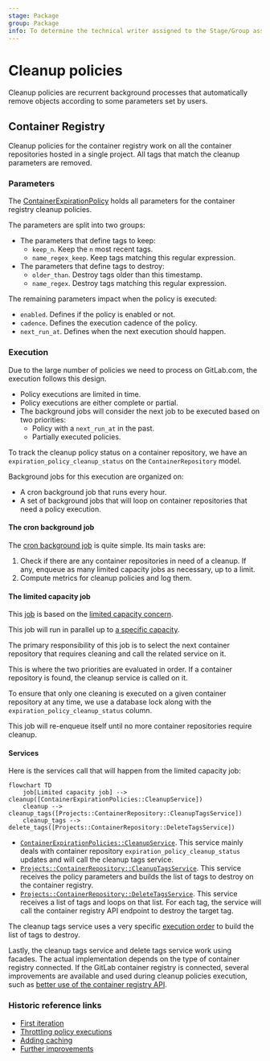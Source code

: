```yaml
---
stage: Package
group: Package
info: To determine the technical writer assigned to the Stage/Group associated with this page, see https://about.gitlab.com/handbook/product/ux/technical-writing/#assignments
---
```


# Cleanup policies

Cleanup policies are recurrent background processes that automatically remove
objects according to some parameters set by users.

## Container Registry

Cleanup policies for the container registry work on all the container repositories
hosted in a single project. All tags that match the cleanup parameters are removed.

### Parameters

The [ContainerExpirationPolicy](https://gitlab.com/gitlab-org/gitlab/-/blob/37a76cbfb54a9a3f0dba3c3748eaaac82fb8bf4b/app/models/container_expiration_policy.rb)
holds all parameters for the container registry cleanup policies.

The parameters are split into two groups:

- The parameters that define tags to keep:
  - `keep_n`. Keep the `n` most recent tags.
  - `name_regex_keep`. Keep tags matching this regular expression.
- The parameters that define tags to destroy:
  - `older_than`. Destroy tags older than this timestamp.
  - `name_regex`. Destroy tags matching this regular expression.
  
The remaining parameters impact when the policy is executed:

- `enabled`. Defines if the policy is enabled or not.
- `cadence`. Defines the execution cadence of the policy.
- `next_run_at`. Defines when the next execution should happen.

### Execution

Due to the large number of policies we need to process on GitLab.com, the execution
follows this design.

- Policy executions are limited in time.
- Policy executions are either complete or partial.
- The background jobs will consider the next job to be executed based on two
priorities:
  - Policy with a `next_run_at` in the past.
  - Partially executed policies.

To track the cleanup policy status on a container repository,
we have an `expiration_policy_cleanup_status` on the `ContainerRepository`
model.

Background jobs for this execution are organized on:

- A cron background job that runs every hour.
- A set of background jobs that will loop on container repositories that need
a policy execution.

#### The cron background job

The [cron background job](https://gitlab.com/gitlab-org/gitlab/-/blob/36454d77a8de76a25896efd7c051d6796985f579/app/workers/container_expiration_policy_worker.rb)
is quite simple.
Its main tasks are:

1. Check if there are any container repositories in need of a cleanup. If any,
enqueue as many limited capacity jobs as necessary, up to a limit.
1. Compute metrics for cleanup policies and log them.

#### The limited capacity job

This [job](https://gitlab.com/gitlab-org/gitlab/-/blob/36454d77a8de76a25896efd7c051d6796985f579/app/workers/container_expiration_policies/cleanup_container_repository_worker.rb)
is based on the [limited capacity concern](../sidekiq/limited_capacity_worker.md).

This job will run in parallel up to [a specific capacity](settings.md#container-registry).

The primary responsibility of this job is to select the next container
repository that requires cleaning and call the related service on it.

This is where the two priorities are evaluated in order. If a container repository
is found, the cleanup service is called on it.

To ensure that only one cleaning is executed on a given container repository
at any time, we use a database lock along with the
`expiration_policy_cleanup_status` column.

This job will re-enqueue itself until no more container repositories require cleanup.

#### Services

Here is the services call that will happen from the limited capacity job:

```mermaid
flowchart TD
    job[Limited capacity job] --> cleanup([ContainerExpirationPolicies::CleanupService])
    cleanup --> cleanup_tags([Projects::ContainerRepository::CleanupTagsService])
    cleanup_tags --> delete_tags([Projects::ContainerRepository::DeleteTagsService])
```

- [`ContainerExpirationPolicies::CleanupService`](https://gitlab.com/gitlab-org/gitlab/-/blob/6546ffc6fe4e9b447a1b7f050edddb8926fe4a3d/app/services/container_expiration_policies/cleanup_service.rb).
This service mainly deals with container repository `expiration_policy_cleanup_status`
updates and will call the cleanup tags service.
- [`Projects::ContainerRepository::CleanupTagsService`](https://gitlab.com/gitlab-org/gitlab/-/blob/f23d70b7d638c38d71af102cfd32a3f6751596f9/app/services/projects/container_repository/cleanup_tags_service.rb).
This service receives the policy parameters and builds the list of tags to
destroy on the container registry.
- [`Projects::ContainerRepository::DeleteTagsService`](https://gitlab.com/gitlab-org/gitlab/-/blob/f23d70b7d638c38d71af102cfd32a3f6751596f9/app/services/projects/container_repository/delete_tags_service.rb).
This service receives a list of tags and loops on that list. For each tag,
the service will call the container registry API endpoint to destroy the target tag.

The cleanup tags service uses a very specific [execution order](../../user/packages/container_registry/reduce_container_registry_storage.md#how-the-cleanup-policy-works)
to build the list of tags to destroy.

Lastly, the cleanup tags service and delete tags service work using facades.
The actual implementation depends on the type of container registry connected.
If the GitLab container registry is connected, several improvements are available
and used during cleanup policies execution, such as [better use of the container registry API](https://gitlab.com/groups/gitlab-org/-/epics/8379).

### Historic reference links

- [First iteration](https://gitlab.com/gitlab-org/gitlab/-/issues/15398)
- [Throttling policy executions](https://gitlab.com/gitlab-org/gitlab/-/issues/208193)
- [Adding caching](https://gitlab.com/gitlab-org/gitlab/-/issues/339129)
- [Further improvements](https://gitlab.com/groups/gitlab-org/-/epics/8379)
